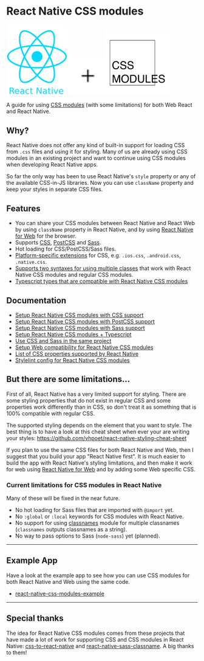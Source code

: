 # React Native CSS modules

<img src="images/react-native-logo.png" width="160"><img src="images/plus.svg" width="100"><img src="images/css-modules-logo.svg" width="170">

A guide for using [CSS modules](https://github.com/css-modules/css-modules) (with some limitations) for both Web React and React Native.

## Why?

React Native does not offer any kind of built-in support for loading CSS from `.css` files and using it for styling. Many of us are already using CSS modules in an existing project and want to continue using CSS modules when developing React Native apps.

So far the only way has been to use React Native's `style` property or any of the available CSS-in-JS libraries. Now you can use `className` property and keep your styles in separate CSS files.

## Features

* You can share your CSS modules between React Native and React Web by using `className` property in React Native, and by using [React Native for Web](https://github.com/necolas/react-native-web) for the browser.
* Supports [CSS](https://github.com/kristerkari/react-native-css-transformer), [PostCSS](https://github.com/kristerkari/react-native-postcss-transformer) and [Sass](https://github.com/kristerkari/react-native-sass-transformer).
* Hot loading for CSS/PostCSS/Sass files.
* [Platform-specific extensions](https://facebook.github.io/react-native/docs/platform-specific-code.html#platform-specific-extensions) for CSS, e.g. `.ios.css`, `.android.css`, `.native.css`.
* [Supports two syntaxes for using multiple classes](https://github.com/kristerkari/babel-plugin-react-native-classname-to-style#multiple-classes) that work with React Native CSS modules and regular CSS modules.
* [Typescript types that are compatible with React Native CSS modules](https://github.com/kristerkari/react-native-types-for-css-modules)

## Documentation

* [Setup React Native CSS modules with CSS support](docs/setup-css.md)
* [Setup React Native CSS modules with PostCSS support](docs/setup-postcss.md)
* [Setup React Native CSS modules with Sass support](docs/setup-sass.md)
* [Setup React Native CSS modules + Typescript](docs/setup-typescript.md)
* [Use CSS and Sass in the same project](docs/multiple-transformers.md)
* [Setup Web compatibility for React Native CSS modules](docs/web-compatibility.md)
* [List of CSS properties supported by React Native](https://github.com/vhpoet/react-native-styling-cheat-sheet)
* [Stylelint config for React Native CSS modules](https://github.com/kristerkari/stylelint-config-react-native-css-modules)

## But there are some limitations...

First of all, React Native has a very limited support for styling. There are some styling properties that do not exist in regular CSS and some properties work differently than in CSS, so don't treat it as something that is 100% compatible with regular CSS.

The supported styling depends on the element that you want to style. The best thing is to have a look at this cheat sheet when ever your are writing your styles: https://github.com/vhpoet/react-native-styling-cheat-sheet

If you plan to use the same CSS files for both React Native and Web, then I suggest that you build your app "React Native first". It is much easier to build the app with React Native's styling limitations, and then make it work for web using [React Native for Web](https://github.com/necolas/react-native-web) and by adding some Web specific CSS.

### Current limitations for CSS modules in React Native

Many of these will be fixed in the near future.

* No hot loading for Sass files that are imported with `@import` yet.
* No `:global` or `:local` keywords for CSS modules with React Native.
* No support for using [classnames](https://github.com/JedWatson/classnames) module for multiple classnames (`classnames` outputs classnames as a string).
* No way to pass options to Sass (`node-sass`) yet (planned).

---

## Example App

Have a look at the example app to see how you can use CSS modules for both React Native and Web using the same code.

* [react-native-css-modules-example](https://github.com/kristerkari/react-native-css-modules-example)

---

## Special thanks

The idea for React Native CSS modules comes from these projects that have made a lot of work for supporting CSS and CSS modules in React Native: [css-to-react-native](https://github.com/styled-components/css-to-react-native) and [react-native-sass-classname](https://github.com/daniloster/react-native-sass-classname). A big thanks to them!

